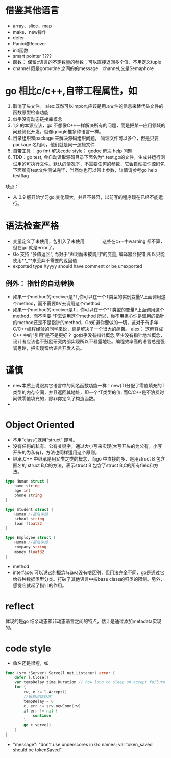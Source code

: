 # 借鉴其他语言
* array、slice、map
* make、new操作
* defer
* Panic和Recover
* init函数
* smart pointer ????
* 函数： 保留c语言的不定数量的参数；可以直接返回多个值，不用定义tuple
* channel 既是goroutine 之间的的message　channel,又是Semaphore

# go 相比c/c++,自带工程属性，如
1. 取消了头文件。 alex:既然可以import,应该是用.a文件的信息来替代头文件的函数原型检查功能
2. 似乎没有动态链接库概念
3. 1,2 的本源应该，go 不想像C++一样解决所有的问题，而是把某一应用领域的问题简化开发，就像google推多种语言一样。
4. 目录组织和package 来解决源码组织问题， 物理文件可以多个，但是只要package 名相同，他们就是同一逻辑文件
5. 自带工具： go fmt 解决code style；  godoc 解决 help 问题
6. TDD：go test, 会自动读取源码目录下面名为*_test.go的文件，生成并运行测试用的可执行文件。默认的情况下，不需要任何的参数，它会自动把你源码包下面所有test文件测试完毕，当然你也可以带上参数，详情请参考go help testflag


缺点：
* 从 0.9 版开始学习go,变化颇大，并且不兼容，以前写的程序现在已经不能运行。

# 语法检查严格
* 变量定义了未使用，包引入了未使用　　　　这些在c++中warning 都不算，但在go 就是error了。
* Go 支持 “多值返回”, 而对于“声明而未被调用”的变量, 编译器会报错,所以只能使用**_**来丢弃不需要的返回值
* exported type Xyyyy should have comment or be unexported

## 例外： 指针的自动转换
* 如果一个method的receiver是*T,你可以在一个T类型的实例变量V上面调用这个method，而不需要&V去调用这个method
* 如果一个method的receiver是T，你可以在一个*T类型的变量P上面调用这个method，而不需要 *P去调用这个method
所以，你不用担心你是调用的指针的method还是不是指针的method，Go知道你要做的一切，这对于有多年C/C++编程经验的同学来说，真是解决了一个很大的痛苦。
alex： 这解释成C++ 中的“引用”是不是更好？ go似乎没有指针概念,至少没有指针地址概念，设计者应该也不鼓励研究内部实现所以不暴露地址。编程效率高的语言总是强调思路，把实现留给语言开发人员。

# 谨慎
* new本质上说跟其它语言中的同名函数功能一样：new(T)分配了零值填充的T类型的内存空间，并且返回其地址，即一个*T类型的值. 而C/C++是不浪费时间做零值填充的，除非你定义了构造函数。
*
 

# Object Oriented
* 不用“class”,就用“struct” 即可。
* 没有任何的私有、公有关键字，通过大小写来实现(大写开头的为公有，小写开头的为私有)，方法也同样适用这个原则。
* 继承,C++ 中继承是用父类之类的概念，而go 中直接的多，是用struct B 包含匿名的 struct B,C的方法，表示struct B 包含了struct B,C的所有field和方法。

```go
type Human struct {
	name string
	age int
	phone string
}

type Student struct {
	Human //匿名字段
	school string
	loan float32
}

type Employee struct {
	Human //匿名字段
	company string
	money float32
}

```
* method
* interface: 可以说它的概念与java没有啥区别，但用法完全不同，go是通过它给各种数据类型分类。打破了其他语言中按base class的归类的限制。另外，感觉它就起了指针的作用。
  
# reflect
体现的是go 结余动态和非动态语言之间的特点，估计是通过添加metadata实现的。

# code style
* 命名还是很短，如
```go
func (srv *Server) Serve(l net.Listener) error {
	defer l.Close()
	var tempDelay time.Duration // how long to sleep on accept failure
	for {
		rw, e := l.Accept()
		//省略出错处理
		tempDelay = 0
		c, err := srv.newConn(rw)
		if err != nil {
			continue
		}
		go c.serve()		
	}	
}
```	
* "message": "don't use underscores in Go names; var token_saved should be tokenSaved",
